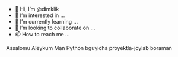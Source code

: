 - 👋 Hi, I’m @dimklik
- 👀 I’m interested in ...
- 🌱 I’m currently learning ...
- 💞️ I’m looking to collaborate on ...
- 📫 How to reach me ...

<!---
dimklik/dimklik is a ✨ special ✨ repository because its `README.md` (this file) appears on your GitHub profile.
You can click the Preview link to take a look at your changes.
--->

Assalomu Aleykum Man Python bguyicha proyektla-joylab boraman 
